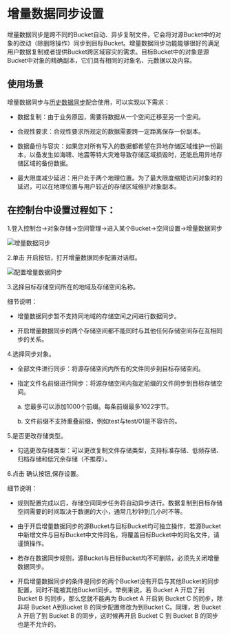 # 增量数据同步设置

增量数据同步是跨不同的Bucket自动、异步复制文件，它会将对源Bucket中的对象的改动（除删除操作）同步到目标Bucket。增量数据同步功能能够很好的满足用户数据复制或者提供Bucket跨区域容灾的需求。目标Bucket中的对象是源Bucket中对象的精确副本，它们具有相同的对象名、元数据以及内容。

## 使用场景

增量数据同步与[历史数据同步](../../Operation-Guide/Manage-Bucket/Historical-Data-Synchronization-Setting.md)配合使用，可以实现以下需求：

* 数据复制：由于业务原因，需要将数据从一个空间迁移至另一个空间。

* 合规性要求：合规性要求所规定的数据需要跨一定距离保存一份副本。

* 数据备份与容灾：如果您对所有写入的数据都希望在异地存储区域维护一份副本，以备发生如海啸、地震等特大灾难导致存储区域损毁时，还能启用异地存储区域的备份数据。

* 最大限度减少延迟：用户处于两个地理位置。为了最大限度缩短访问对象时的延迟，可以在地理位置与用户较近的存储区域维护对象副本。


## 在控制台中设置过程如下：


1.登入控制台->对象存储->空间管理->进入某个Bucket->空间设置->增量数据同步

![增量数据同步](https://github.com/jdcloudcom/cn/blob/edit/image/Object-Storage-Service/OSS-041.png)

2.单击 开启按钮，打开增量数据同步配置对话框。

![配置增量数据同步](https://github.com/jdcloudcom/cn/blob/edit/image/Object-Storage-Service/OSS-042.png)

3.选择目标存储空间所在的地域及存储空间名称。

细节说明：

* 增量数据同步暂不支持同地域的存储空间之间进行数据同步。

* 开启增量数据同步的两个存储空间都不能同时与其他任何存储空间存在互相同步的关系。

4.选择同步对象。

* 全部文件进行同步：将源存储空间内所有的文件同步到目标存储空间。

* 指定文件名前缀进行同步：将源存储空间内指定前缀的文件同步到目标存储空间。

   a.  您最多可以添加1000个前缀。每条前缀最多1022字节。

   b.  文件前缀不支持重叠前缀，例如test与test/01是不容许的。

5.是否更改存储类型。

 * 勾选更改存储类型：可以更改复制文件存储类型，支持标准存储、低频存储、归档存储和低冗余存储（不推荐）。


6.点击 确认按钮,保存设置。

细节说明：

 * 规则配置完成以后，存储空间同步任务将自动异步进行。数据复制到目标存储空间需要的时间取决于数据的大小，通常几秒钟到几小时不等。

 * 由于开启增量数据同步的源Bucket与目标Bucket均可独立操作，若源Bucket中新增文件与目标Bucket中文件同名，将覆盖目标Bucket中的同名文件，请谨慎操作。

 * 若存在数据同步规则，源Bucket与目标Bucket均不可删除，必须先关闭增量数据同步。

 * 开启增量数据同步的条件是同步的两个Bucket没有开启与其他Bucket的同步配置，同时不能被其他Bucket同步。举例来说，若 Bucket A 开启了到 Bucket B 的同步，那么您就不能再为 Bucket A 开启到 Bucket C 的同步，除非将 Bucket A到Bucket B 的同步配置修改为到Bucket C。同理，若 Bucket A 开启了到 Bucket B 的同步，这时候再开启 Bucket C 到 Bucket B 的同步也是不允许的。
